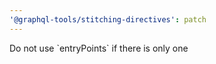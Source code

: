 ```yaml
---
'@graphql-tools/stitching-directives': patch
---
```


Do not use \`entryPoints\` if there is only one
